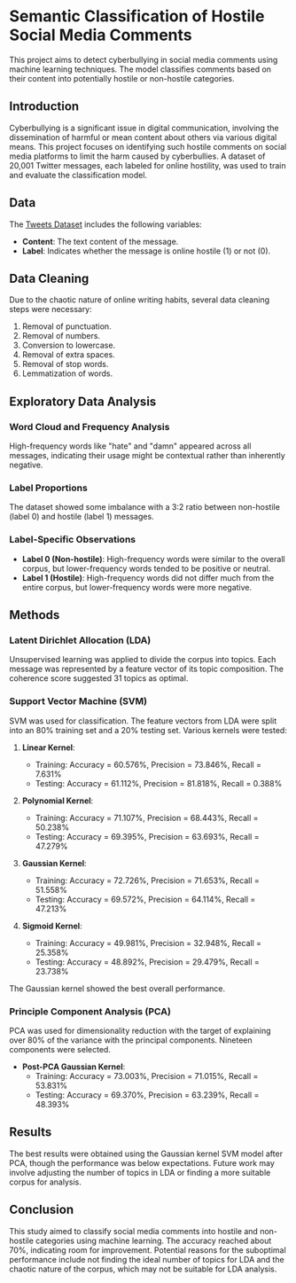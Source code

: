 # Semantic Classification of Hostile Social Media Comments

This project aims to detect cyberbullying in social media comments using machine learning techniques. The model classifies comments based on their content into potentially hostile or non-hostile categories.

## Introduction
Cyberbullying is a significant issue in digital communication, involving the dissemination of harmful or mean content about others via various digital means. This project focuses on identifying such hostile comments on social media platforms to limit the harm caused by cyberbullies. A dataset of 20,001 Twitter messages, each labeled for online hostility, was used to train and evaluate the classification model.

## Data
The [Tweets Dataset](https://www.kaggle.com/datasets/dataturks/dataset-for-detection-of-cybertrolls) includes the following variables:
- **Content**: The text content of the message.
- **Label**: Indicates whether the message is online hostile (1) or not (0).

## Data Cleaning
Due to the chaotic nature of online writing habits, several data cleaning steps were necessary:
1. Removal of punctuation.
2. Removal of numbers.
3. Conversion to lowercase.
4. Removal of extra spaces.
5. Removal of stop words.
6. Lemmatization of words.

## Exploratory Data Analysis
### Word Cloud and Frequency Analysis
High-frequency words like "hate" and "damn" appeared across all messages, indicating their usage might be contextual rather than inherently negative.
### Label Proportions
The dataset showed some imbalance with a 3:2 ratio between non-hostile (label 0) and hostile (label 1) messages.

### Label-Specific Observations
- **Label 0 (Non-hostile)**: High-frequency words were similar to the overall corpus, but lower-frequency words tended to be positive or neutral.
- **Label 1 (Hostile)**: High-frequency words did not differ much from the entire corpus, but lower-frequency words were more negative.

## Methods
### Latent Dirichlet Allocation (LDA)
Unsupervised learning was applied to divide the corpus into topics. Each message was represented by a feature vector of its topic composition. The coherence score suggested 31 topics as optimal.

### Support Vector Machine (SVM)
SVM was used for classification. The feature vectors from LDA were split into an 80% training set and a 20% testing set. Various kernels were tested:

1. **Linear Kernel**: 
   - Training: Accuracy = 60.576%, Precision = 73.846%, Recall = 7.631%
   - Testing: Accuracy = 61.112%, Precision = 81.818%, Recall = 0.388%

2. **Polynomial Kernel**: 
   - Training: Accuracy = 71.107%, Precision = 68.443%, Recall = 50.238%
   - Testing: Accuracy = 69.395%, Precision = 63.693%, Recall = 47.279%

3. **Gaussian Kernel**: 
   - Training: Accuracy = 72.726%, Precision = 71.653%, Recall = 51.558%
   - Testing: Accuracy = 69.572%, Precision = 64.114%, Recall = 47.213%

4. **Sigmoid Kernel**: 
   - Training: Accuracy = 49.981%, Precision = 32.948%, Recall = 25.358%
   - Testing: Accuracy = 48.892%, Precision = 29.479%, Recall = 23.738%

The Gaussian kernel showed the best overall performance.

### Principle Component Analysis (PCA)
PCA was used for dimensionality reduction with the target of explaining over 80% of the variance with the principal components. Nineteen components were selected.

- **Post-PCA Gaussian Kernel**: 
  - Training: Accuracy = 73.003%, Precision = 71.015%, Recall = 53.831%
  - Testing: Accuracy = 69.370%, Precision = 63.239%, Recall = 48.393%

## Results
The best results were obtained using the Gaussian kernel SVM model after PCA, though the performance was below expectations. Future work may involve adjusting the number of topics in LDA or finding a more suitable corpus for analysis.

## Conclusion
This study aimed to classify social media comments into hostile and non-hostile categories using machine learning. The accuracy reached about 70%, indicating room for improvement. Potential reasons for the suboptimal performance include not finding the ideal number of topics for LDA and the chaotic nature of the corpus, which may not be suitable for LDA analysis.
